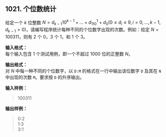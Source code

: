 ﻿## 1021. 个位数统计

给定一个 $k$ 位整数 $N = d_{k-1}10^{k-1} + ... + d_110^1 + d_0(0≤d_i≤9, i=0,...,k-1, d_{k-1}>0)$，请编写程序统计每种不同的个位数字出现的次数。例如：给定 $N=100311$，则有 2 个 0，3 个 1，和 1 个 3。

**输入格式：**  
每个输入包含 1 个测试用例，即一个不超过 1000 位的正整数 $N$。

**输出格式：**  
对 $N$ 中每一种不同的个位数字，以 `D:M` 的格式在一行中输出该位数字 `D` 及其在 `N` 中出现的次数 `M`。要求按 `D` 的升序输出。

**输入样例：**
>100311

**输出样例：**
>0:2  
1:3  
3:1